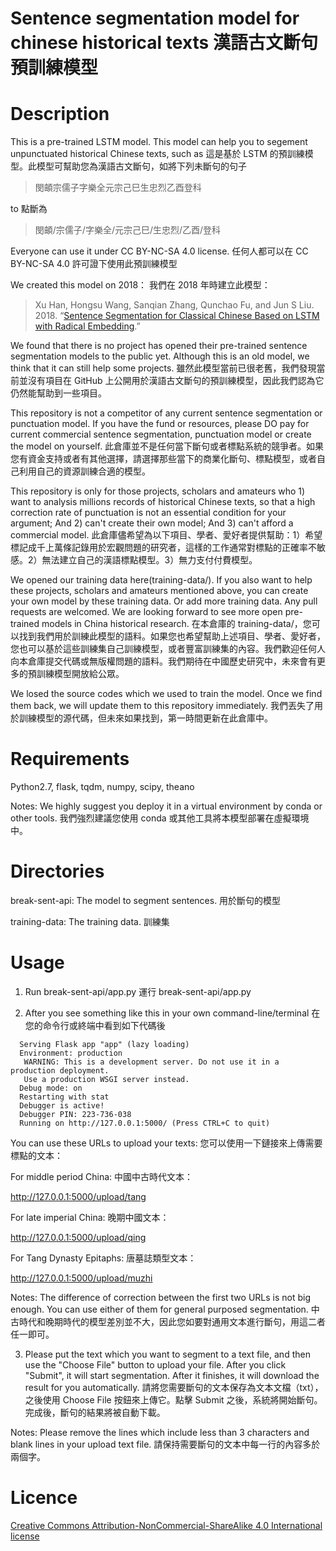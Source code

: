 # Sentence segmentation model for chinese historical texts 漢語古文斷句預訓練模型

# Description

This is a pre-trained LSTM model. This model can help you to segement unpunctuated historical Chinese texts, such as 這是基於 LSTM 的預訓練模型。此模型可幫助您為漢語古文斷句，如將下列未斷句的句子

>閔頔宗儒子字樂全元宗己巳生忠烈乙酉登科

to 點斷為

>閔頔/宗儒子/字樂全/元宗己巳/生忠烈/乙酉/登科

Everyone can use it under CC BY-NC-SA 4.0 license. 任何人都可以在 CC BY-NC-SA 4.0 許可證下使用此預訓練模型

We created this model on 2018： 我們在 2018 年時建立此模型：

>  Xu Han, Hongsu Wang, Sanqian Zhang, Qunchao Fu, and Jun S Liu. 2018. “[Sentence Segmentation for Classical Chinese Based on LSTM with Radical Embedding](https://projects.iq.harvard.edu/files/cbdb/files/sentence_segmentation_for_classical_chinese_based_on_lstm_with_radical_embedding.pdf).”


We found that there is no project has opened their pre-trained sentence segmentation models to the public yet. Although this is an old model, we think that it can still help some projects. 雖然此模型當前已很老舊，我們發現當前並沒有項目在 GitHub 上公開用於漢語古文斷句的預訓練模型，因此我們認為它仍然能幫助到一些項目。

This repository is not a competitor of any current sentence segmentation or punctuation model. If you have the fund or resources, please DO pay for current commercial sentence segmentation, punctuation model or create the model on yourself. 此倉庫並不是任何當下斷句或者標點系統的競爭者。如果您有資金支持或者有其他選擇，請選擇那些當下的商業化斷句、標點模型，或者自己利用自己的資源訓練合適的模型。

This repository is only for those projects, scholars and amateurs who 1) want to analysis millions records of historical Chinese texts, so that a high correction rate of punctuation is not an essential condition for your argument; And 2) can't create their own model; And 3) can't afford a commercial model. 此倉庫儘希望為以下項目、學者、愛好者提供幫助：1）希望標記成千上萬條記錄用於宏觀問題的研究者，這樣的工作通常對標點的正確率不敏感。2）無法建立自己的漢語標點模型。3）無力支付付費模型。

We opened our training data here(training-data/). If you also want to help these projects, scholars and amateurs mentioned above, you can create your own model by these training data. Or add more training data. Any pull requests are welcomed. We are looking forward to see more open pre-trained models in China historical research. 在本倉庫的 training-data/，您可以找到我們用於訓練此模型的語料。如果您也希望幫助上述項目、學者、愛好者，您也可以基於這些訓練集自己訓練模型，或者豐富訓練集的內容。我們歡迎任何人向本倉庫提交代碼或無版權問題的語料。我們期待在中國歷史研究中，未來會有更多的預訓練模型開放給公眾。

We losed the source codes which we used to train the model. Once we find them back, we will update them to this repository immediately. 我們丟失了用於訓練模型的源代碼，但未來如果找到，第一時間更新在此倉庫中。

# Requirements

Python2.7, flask, tqdm, numpy, scipy, theano

Notes: We highly suggest you deploy it in a virtual environment by conda or other tools. 我們強烈建議您使用 conda 或其他工具將本模型部署在虛擬環境中。

# Directories

break-sent-api: The model to segment sentences. 用於斷句的模型

training-data: The training data. 訓練集

# Usage

1. Run break-sent-api/app.py 運行 break-sent-api/app.py

2. After you see something like this in your own command-line/terminal 在您的命令行或終端中看到如下代碼後
```
  Serving Flask app "app" (lazy loading)
  Environment: production
   WARNING: This is a development server. Do not use it in a production deployment.
   Use a production WSGI server instead.
  Debug mode: on
  Restarting with stat
  Debugger is active!
  Debugger PIN: 223-736-038
  Running on http://127.0.0.1:5000/ (Press CTRL+C to quit)
```
You can use these URLs to upload your texts: 您可以使用一下鏈接來上傳需要標點的文本：

For middle period China: 中國中古時代文本：

http://127.0.0.1:5000/upload/tang

For late imperial China: 晚期中國文本：

http://127.0.0.1:5000/upload/qing

For Tang Dynasty Epitaphs: 唐墓誌類型文本：

http://127.0.0.1:5000/upload/muzhi

Notes: The difference of correction between the first two URLs is not big enough. You can use either of them for general purposed segmentation. 中古時代和晚期時代的模型差別並不大，因此您如要對通用文本進行斷句，用這二者任一即可。

3. Please put the text which you want to segment to a text file, and then use the "Choose File" button to upload your file. After you click "Submit", it will start segmentation. After it finishes, it will download the result for you automatically. 請將您需要斷句的文本保存為文本文檔（txt），之後使用 Choose File 按鈕來上傳它。點擊 Submit 之後，系統將開始斷句。完成後，斷句的結果將被自動下載。

Notes: Please remove the lines which include less than 3 characters and blank lines in your upload text file. 請保持需要斷句的文本中每一行的內容多於兩個字。


# Licence

 [Creative Commons Attribution-NonCommercial-ShareAlike 4.0 International license](https://creativecommons.org/licenses/by-nc-sa/4.0/)
